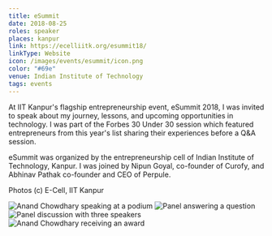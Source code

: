 ```yaml
---
title: eSummit
date: 2018-08-25
roles: speaker
places: kanpur
link: https://ecelliitk.org/esummit18/
linkType: Website
icon: /images/events/esummit/icon.png
color: "#69e"
venue: Indian Institute of Technology
tags: events
---
```


At IIT Kanpur's flagship entrepreneurship event, eSummit 2018, I was invited to speak about my journey, lessons, and upcoming opportunities in technology. I was part of the Forbes 30 Under 30 session which featured entrepreneurs from this year's list sharing their experiences before a Q&A session.

<!--more-->

eSummit was organized by the entrepreneurship cell of Indian Institute of Technology, Kanpur. I was joined by Nipun Goyal, co-founder of Curofy, and Abhinav Pathak co-founder and CEO of Perpule.

Photos (c) E-Cell, IIT Kanpur

<div class="two-images">
  <img alt="Anand Chowdhary speaking at a podium" src="/images/events/esummit/1.jpg">
  <img alt="Panel answering a question" src="/images/events/esummit/2.jpg">
</div>

<div class="two-images">
  <img alt="Panel discussion with three speakers" src="/images/events/esummit/3.jpg">
  <img alt="Anand Chowdhary receiving an award" src="/images/events/esummit/4.jpg">
</div>
